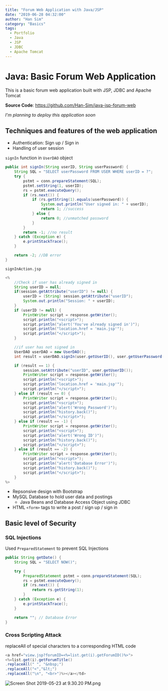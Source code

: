 ```yaml
---
title: "Forum Web Application with Java/JSP"
date: "2019-06-28 04:32:00"
author: "Han Sim"
category: "Basics"
tags:
  - Portfolio
  - Java
  - JSP
  - JDBC
  - Apache Tomcat
---
```


# Java: Basic Forum Web Application

This is a basic forum web application built with JSP, JDBC and Apache Tomcat

**Source Code**: https://github.com/Han-Sim/java-jsp-forum-web

_I'm planning to deploy this application soon_

## Techniques and features of the web application

- Authentication: Sign up / Sign in
- Handling of user session

`signIn` function in `UserDAO` object

```Java
public int signIn(String userID, String userPassword) {
    String SQL = "SELECT userPassword FROM USER WHERE userID = ?";
    try {
        pstmt = conn.prepareStatement(SQL);
        pstmt.setString(1, userID);
        rs = pstmt.executeQuery();
        if (rs.next()) {
            if (rs.getString(1).equals(userPassword)) {
                System.out.println("User signed in: " + userID);
                return 1; //success
            } else {
                return 0; //unmatched password
            }
        }
        return -1; //no result
    } catch (Exception e) {
        e.printStackTrace();
    }

    return -2; //DB error
}
```

`signInAction.jsp`

```Java
<%
    //Check if user has already signed in
    String userID = null;
    if(session.getAttribute("userID") != null) {
        userID = (String) session.getAttribute("userID");
        System.out.println("Session: " + userID);
    }
    if (userID != null) {
        PrintWriter script = response.getWriter();
        script.println("<script>");
        script.println("alert('You've already signed in')");
        script.println("location.href = 'main.jsp'");
        script.println("</script>");
    }

    //if user has not signed in
    UserDAO userDAO = new UserDAO();
    int result = userDAO.signIn(user.getUserID(), user.getUserPassword());

    if (result == 1) {
        session.setAttribute("userID", user.getUserID());
        PrintWriter script = response.getWriter();
        script.println("<script>");
        script.println("location.href = 'main.jsp'");
        script.println("</script>");
    } else if (result == 0) {
        PrintWriter script = response.getWriter();
        script.println("<script>");
        script.println("alert('Wrong Password')");
        script.println("history.back()");
        script.println("</script>");
    } else if (result == -1) {
        PrintWriter script = response.getWriter();
        script.println("<script>");
        script.println("alert('Wrong ID')");
        script.println("history.back()");
        script.println("</script>");
    } else if (result == -2) {
        PrintWriter script = response.getWriter();
        script.println("<script>");
        script.println("alert('Database Error')");
        script.println("history.back()");
        script.println("</script>");
    }
%>
```

- Repsonsive design with Bootstrap
- MySQL Database to hold user data and postings
  - Java Beans and Database Access Object using JDBC
- HTML `<form>` tags to write a post / sign up / sign in

## Basic level of Security

### SQL Injections

Used `PreparedStatement` to prevent SQL Injections

```Java
public String getDate() {
    String SQL = "SELECT NOW()";

    try {
        PreparedStatement pstmt = conn.prepareStatement(SQL);
        rs = pstmt.executeQuery();
        if (rs.next()) {
            return rs.getString(1);
        }
    } catch (Exception e) {
        e.printStackTrace();
    }

    return ""; // Database Error
}
```

### Cross Scripting Attack

replaceAll of special characters to a corresponding HTML code

```Java
<a href="view.jsp?forumID=<%=list.get(i).getForumID()%>">
<%=list.get(i).getForumTitle()
.replaceAll(" ", "&nbsp;")
.replaceAll("<","&lt;")
.replaceAll("\n", "<br>")%></a></td>
```

![Screen Shot 2019-05-23 at 9.30.20 PM.png](https://i.loli.net/2019/05/24/5ce74989ef1ed67804.png)
